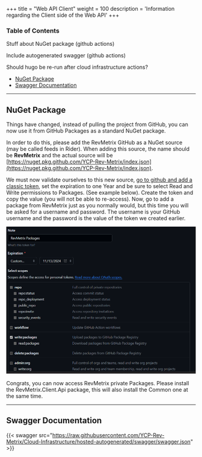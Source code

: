+++
title = "Web API Client"
weight = 100
description = 'Information regarding the Client side of the Web API'
+++

### Table of Contents

Stuff about NuGet package (github actions)

Include autogenerated swagger (github actions)

Should hugo be re-run after cloud infrastructure actions?

- [NuGet Package](#nuget-package)
- [Swagger Documentation](#swagger-documentation)

---
## NuGet Package
Things have changed, instead of pulling the project from GitHub, you can now use it from GitHub Packages as a standard NuGet package.

In order to do this, please add the RevMetrix GitHub as a NuGet source (may be called feeds in Rider).
When adding this source, the name should be **RevMetrix** and the actual source will be [https://nuget.pkg.github.com/YCP-Rev-Metrix/index.json](https://nuget.pkg.github.com/YCP-Rev-Metrix/index.json).

We must now validate ourselves to this new source, [go to github and add a classic token](https://github.com/settings/tokens), set the expiration to one Year and be sure to select Read and Write permissions to Packages. (See example below).
Create the token and copy the value (you will not be able to re-access). Now, go to add a package from RevMetrix just as you normally would, but this time you will be asked for a username and password.
The username is your GitHub username and the password is the value of the token we created earlier.

![Classic Token Example](TokenExample.png?width=40vw&lightbox=true)

Congrats, you can now access RevMetrix private Packages. Please install the RevMetrix.Client.Api package, this will also install the Common one at the same time.

---
## Swagger Documentation

{{< swagger src="https://raw.githubusercontent.com/YCP-Rev-Metrix/Cloud-Infrastructure/hosted-autogenerated/swagger/swagger.json" >}}